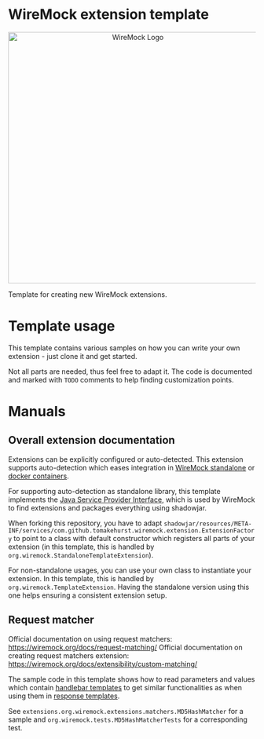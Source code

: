 # WireMock extension template

<p align="center">
    <a href="https://wiremock.org" target="_blank">
        <img width="512px" src="https://wiremock.org/images/logos/wiremock/logo_wide.svg" alt="WireMock Logo"/>
    </a>
</p>

Template for creating new WireMock extensions.

# Template usage

This template contains various samples on how you can write your own extension - just clone it and get started.

Not all parts are needed, thus feel free to adapt it. The code is documented and marked with `TODO` comments to help
finding customization points.

# Manuals

## Overall extension documentation

Extensions can be explicitly configured or auto-detected. This extension supports auto-detection which eases integration
in [WireMock standalone](https://wiremock.org/docs/standalone/java-jar/) or [docker containers](https://wiremock.org/docs/standalone/docker/).

For supporting auto-detection as standalone library, this template implements the
[Java Service Provider Interface](https://docs.oracle.com/javase/tutorial/sound/SPI-intro.html), which is used by WireMock
to find extensions and packages everything using shadowjar.

When forking this repository, you have to adapt `shadowjar/resources/META-INF/services/com.github.tomakehurst.wiremock.extension.ExtensionFactory`
to point to a class with default constructor which registers all parts of your extension
(in this template, this is handled by `org.wiremock.StandaloneTemplateExtension`).

For non-standalone usages, you can use your own class to instantiate your extension. In this template,
this is handled by `org.wiremock.TemplateExtension`. Having the standalone version using this one
helps ensuring a consistent extension setup.

## Request matcher

Official documentation on using request matchers: https://wiremock.org/docs/request-matching/
Official documentation on creating request matchers extension: https://wiremock.org/docs/extensibility/custom-matching/

The sample code in this template shows how to read parameters and values which contain [handlebar templates](https://handlebarsjs.com)
to get similar functionalities as when using them in [response templates](https://wiremock.org/docs/response-templating/).

See `extensions.org.wiremock.extensions.matchers.MD5HashMatcher` for a sample and `org.wiremock.tests.MD5HashMatcherTests`
for a corresponding test.
